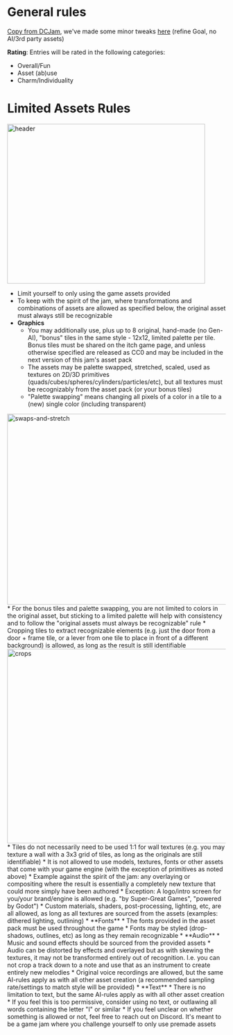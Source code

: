 # General rules

[Copy from DCJam](<https://itch.io/jam/dcjam2025>), we've made some minor tweaks [here](https://github.com/local-minimum/informal-but-limited-dungeon-crawler-jam-assets-2025/blob/main/rules/rules-dcjam-updated.md) (refine Goal, no AI/3rd party assets)

**Rating**: Entries will be rated in the following categories:
* Overall/Fun
* Asset (ab)use
* Charm/Individuality

# Limited Assets Rules

<img width="456" height="368" alt="header" src="https://github.com/user-attachments/assets/3323d30c-5a09-4191-ae8f-e6e0386d7a6f" />

* Limit yourself to only using the game assets provided
* To keep with the spirit of the jam, where transformations and combinations of assets are allowed as specified below, the original asset must always still be recognizable
* **Graphics**
  * You may additionally use, plus up to 8 original, hand-made (no Gen-AI), "bonus" tiles in the same style - 12x12, limited palette per tile. Bonus tiles must be shared on the itch game page, and unless otherwise specified are released as CC0 and may be included in the next version of this jam's asset pack
  * The assets may be palette swapped, stretched, scaled, used as textures on 2D/3D primitives (quads/cubes/spheres/cylinders/particles/etc), but all textures must be recognizably from the asset pack (or your bonus tiles)
  * "Palette swapping" means changing all pixels of a color in a tile to a (new) single color (including transparent)

<img width="1000" height="440" alt="swaps-and-stretch" src="https://github.com/user-attachments/assets/439d6f81-e0e9-4f37-b14d-454878e8a276" />
  * For the bonus tiles and palette swapping, you are not limited to colors in the original asset, but sticking to a limited palette will help with consistency and to follow the "original assets must always be recognizable" rule
  * Cropping tiles to extract recognizable elements (e.g. just the door from a door + frame tile, or a lever from one tile to place in front of a different background) is allowed, as long as the result is still identifiable

<img width="832" height="448" alt="crops" src="https://github.com/user-attachments/assets/866b71c9-049b-47b9-90d5-cf117b5df2e6" />
  * Tiles do not necessarily need to be used 1:1 for wall textures (e.g. you may texture a wall with a 3x3 grid of tiles, as long as the originals are still identifiable)
  * It is not allowed to use models, textures, fonts or other assets that come with your game engine (with the exception of primitives as noted above)
  * Example against the spirit of the jam: any overlaying or compositing where the result is essentially a completely new texture that could more simply have been authored
  * Exception: A logo/intro screen for you/your brand/engine is allowed (e.g. "by Super-Great Games", "powered by Godot")
  * Custom materials, shaders, post-processing, lighting, etc, are all allowed, as long as all textures are sourced from the assets (examples: dithered lighting, outlining)
* **Fonts**
  * The fonts provided in the asset pack must be used throughout the game 
  * Fonts may be styled (drop-shadows, outlines, etc) as long as they remain recognizable
* **Audio**
  * Music and sound effects should be sourced from the provided assets
  * Audio can be distorted by effects and overlayed but as with skewing the textures, it may not be transformed entirely out of recognition. I.e. you can not crop a track down to a note and use that as an instrument to create entirely new melodies
  * Original voice recordings are allowed, but the same AI-rules apply as with all other asset creation (a recommended sampling rate/settings to match style will be provided)
* **Text**
  * There is no limitation to text, but the same AI-rules apply as with all other asset creation
  * If you feel this is too permissive, consider using no text, or outlawing all words containing the letter "I" or similar
* If you feel unclear on whether something is allowed or not, feel free to reach out on Discord.  It's meant to be a game jam where you challenge yourself to only use premade assets
